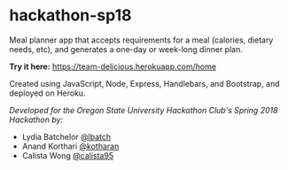 # hackathon-sp18

Meal planner app that accepts requirements for a meal (calories, dietary needs, etc), and generates a one-day or week-long dinner plan.

**Try it here:** https://team-delicious.herokuapp.com/home

Created using JavaScript, Node, Express, Handlebars, and Bootstrap, and deployed on Heroku.

*Developed for the Oregon State University Hackathon Club's Spring 2018 Hackathon by:*
* Lydia Batchelor [@lbatch](https://github.com/lbatch)
* Anand Korthari [@kotharan](https://github.com/kotharan)
* Calista Wong [@calista95](https://github.com/calista95)
